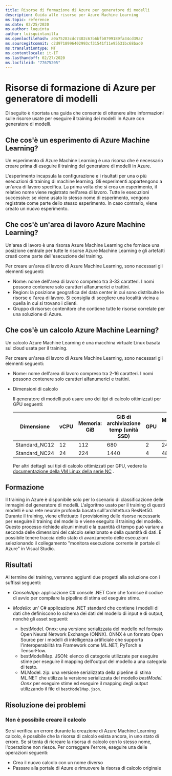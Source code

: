 ```yaml
---
title: Risorse di formazione di Azure per generatore di modelli
description: Guida alle risorse per Azure Machine Learning
ms.topic: reference
ms.date: 02/25/2020
ms.author: luquinta
author: luisquintanilla
ms.openlocfilehash: a0a75283cdc7402c67b6bfb0799189fa34cd39a7
ms.sourcegitcommit: c2d9718996402993cf31541f11e95531bc68bad0
ms.translationtype: MT
ms.contentlocale: it-IT
ms.lasthandoff: 02/27/2020
ms.locfileid: "77675205"
---
```

# <a name="model-builder-azure-training-resources"></a>Risorse di formazione di Azure per generatore di modelli

Di seguito è riportata una guida che consente di ottenere altre informazioni sulle risorse usate per eseguire il training dei modelli in Azure con generatore di modelli.

## <a name="what-is-an-azure-machine-learning-experiment"></a>Che cos'è un esperimento di Azure Machine Learning?

Un esperimento di Azure Machine Learning è una risorsa che è necessario creare prima di eseguire il training del generatore di modelli in Azure.

L'esperimento incapsula la configurazione e i risultati per una o più esecuzioni di training di machine learning. Gli esperimenti appartengono a un'area di lavoro specifica. La prima volta che si crea un esperimento, il relativo nome viene registrato nell'area di lavoro. Tutte le esecuzioni successive: se viene usato lo stesso nome di esperimento, vengono registrate come parte dello stesso esperimento. In caso contrario, viene creato un nuovo esperimento.

## <a name="what-is-an-azure-machine-learning-workspace"></a>Che cos'è un'area di lavoro Azure Machine Learning?

Un'area di lavoro è una risorsa Azure Machine Learning che fornisce una posizione centrale per tutte le risorse Azure Machine Learning e gli artefatti creati come parte dell'esecuzione del training.

Per creare un'area di lavoro di Azure Machine Learning, sono necessari gli elementi seguenti:

- Nome: nome dell'area di lavoro compreso tra 3-33 caratteri. I nomi possono contenere solo caratteri alfanumerici e trattini. 
- Region: la posizione geografica del data center in cui sono distribuite le risorse e l'area di lavoro. Si consiglia di scegliere una località vicina a quella in cui si trovano i clienti.
- Gruppo di risorse: contenitore che contiene tutte le risorse correlate per una soluzione di Azure.

## <a name="what-is-an-azure-machine-learning-compute"></a>Che cos'è un calcolo Azure Machine Learning?

Un calcolo Azure Machine Learning è una macchina virtuale Linux basata sul cloud usata per il training.

Per creare un'area di lavoro di Azure Machine Learning, sono necessari gli elementi seguenti:

- Nome: nome dell'area di lavoro compreso tra 2-16 caratteri. I nomi possono contenere solo caratteri alfanumerici e trattini.
- Dimensioni di calcolo

    Il generatore di modelli può usare uno dei tipi di calcolo ottimizzati per GPU seguenti:

    | Dimensione | vCPU | Memoria: GiB | GiB di archiviazione temp (unità SSD) | GPU | Memoria GPU: GiB | Numero massimo di dischi dati | Schede di interfaccia di rete max |
    |---|---|---|---|---|---|---|---|
    | Standard_NC12   | 12 | 112 | 680  | 2 | 24 | 48 | 2 |
    | Standard_NC24   | 24 | 224 | 1440 | 4 | 48 | 64 | 4 |

    Per altri dettagli sui tipi di calcolo ottimizzati per GPU, vedere la [documentazione della VM Linux della serie NC](https://docs.microsoft.com/azure/virtual-machines/nc-series?toc=/azure/virtual-machines/linux/toc.json&bc=/azure/virtual-machines/linux/breadcrumb/toc.json) .

## <a name="training"></a>Formazione

Il training in Azure è disponibile solo per lo scenario di classificazione delle immagini del generatore di modelli. L'algoritmo usato per il training di questi modelli è una rete neurale profonda basata sull'architettura ResNet50. Durante il training, viene effettuato il provisioning delle risorse necessarie per eseguire il training del modello e viene eseguito il training del modello. Questo processo richiede alcuni minuti e la quantità di tempo può variare a seconda delle dimensioni del calcolo selezionato e della quantità di dati. È possibile tenere traccia dello stato di avanzamento delle esecuzioni selezionando il collegamento "monitora esecuzione corrente in portale di Azure" in Visual Studio.

## <a name="results"></a>Risultati

Al termine del training, verranno aggiunti due progetti alla soluzione con i suffissi seguenti:

- *ConsoleApp*: applicazione C# console .NET Core che fornisce il codice di avvio per compilare la pipeline di stima ed eseguire stime.
- *Modello*: un' C# applicazione .NET standard che contiene i modelli di dati che definiscono lo schema dei dati del modello di input e di output, nonché gli asset seguenti:

  - bestModel. Onnx: una versione serializzata del modello nel formato Open Neural Network Exchange (ONNX). ONNX è un formato Open Source per i modelli di intelligenza artificiale che supporta l'interoperabilità tra Framework come ML.NET, PyTorch e TensorFlow.
  - bestModelMap. JSON: elenco di categorie utilizzate per eseguire stime per eseguire il mapping dell'output del modello a una categoria di testo.
  - MLModel. zip: una versione serializzata della pipeline di stima ML.NET che utilizza la versione serializzata del modello *bestModel. Onnx* per eseguire stime ed eseguire il mapping degli output utilizzando il file di `bestModelMap.json`.
  
## <a name="troubleshooting"></a>Risoluzione dei problemi

### <a name="cannot-create-compute"></a>Non è possibile creare il calcolo

Se si verifica un errore durante la creazione di Azure Machine Learning calcolo, è possibile che la risorsa di calcolo esista ancora, in uno stato di errore. Se si tenta di ricreare la risorsa di calcolo con lo stesso nome, l'operazione non riesce. Per correggere l'errore, eseguire una delle operazioni seguenti:

* Crea il nuovo calcolo con un nome diverso
* Passare alla portale di Azure e rimuovere la risorsa di calcolo originale
